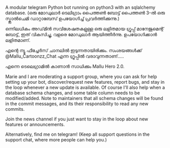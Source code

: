 A modular telegram Python bot running on python3 with an sqlalchemy database. (ഒരു മോഡുലാർ ടെലിഗ്രാം പൈത്തൺ ബോട്ട് പൈത്തൺ 3-ൽ ഒരു സ്ക്ലാൽ‌ചെമി ഡാറ്റാബേസ് ഉപയോഗിച്ച് പ്രവർത്തിക്കുന്നു.)

ഒന്നിലധികം അഡ്‌മിൻ സവിശേഷതകളുള്ള ഒരു ലളിതമായ ഗ്രൂപ്പ് മാനേജുമെന്റ് ബോട്ട്, ഇത് വികസിച്ചു, വളരെ മോഡുലാർ ആയിത്തീർന്നു. ഉപയോഗിക്കാൻ ലളിതമാണ്.

എന്റെ ന്യൂ ഫീച്ചേർസ് ചാനലിൽ ഇടുന്നതായിരിക്കും. സംശയങ്ങൾക്ക് @Mallu_Cartoonzz_Chat എന്ന ഗ്രൂപ്പിൽ വരാവുന്നതാണ്.....

എന്നെ ടെലെഗ്രാമിൽ കാണാൻ സാധിക്കും Mallu Hero 2.0.

Marie and I are moderating a support group, where you can ask for help setting up your bot, discover/request new features, report bugs, and stay in the loop whenever a new update is available. Of course I'll also help when a database schema changes, and some table column needs to be modified/added. Note to maintainers that all schema changes will be found in the commit messages, and its their responsibility to read any new commits.

Join the news channel if you just want to stay in the loop about new features or announcements.

Alternatively, find me on telegram! (Keep all support questions in the support chat, where more people can help you.)

<!--
**mufaz100/mufaz100** is a ✨ _special_ ✨ repository because its `README.md` (this file) appears on your GitHub profile.
https://heroku.com/deploy?template=https://github.com/mufaz100/mufaz1000

[![Deploy](https://www.herokucdn.com/deploy/button.svg)](https://heroku.com/deploy?template=https://github.com/TGExplore/Mufaz/100/mufaz100







